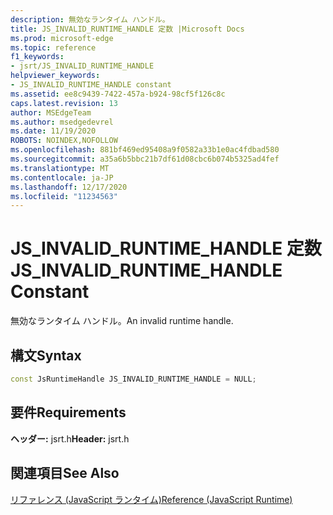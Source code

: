```yaml
---
description: 無効なランタイム ハンドル。
title: JS_INVALID_RUNTIME_HANDLE 定数 |Microsoft Docs
ms.prod: microsoft-edge
ms.topic: reference
f1_keywords:
- jsrt/JS_INVALID_RUNTIME_HANDLE
helpviewer_keywords:
- JS_INVALID_RUNTIME_HANDLE constant
ms.assetid: ee8c9439-7422-457a-b924-98cf5f126c8c
caps.latest.revision: 13
author: MSEdgeTeam
ms.author: msedgedevrel
ms.date: 11/19/2020
ROBOTS: NOINDEX,NOFOLLOW
ms.openlocfilehash: 881bf469ed95408a9f0582a33b1e0ac4fdbad580
ms.sourcegitcommit: a35a6b5bbc21b7df61d08cbc6b074b5325ad4fef
ms.translationtype: MT
ms.contentlocale: ja-JP
ms.lasthandoff: 12/17/2020
ms.locfileid: "11234563"
---
```

# <span data-ttu-id="80435-103">JS_INVALID_RUNTIME_HANDLE 定数</span><span class="sxs-lookup"><span data-stu-id="80435-103">JS_INVALID_RUNTIME_HANDLE Constant</span></span>

<span data-ttu-id="80435-104">無効なランタイム ハンドル。</span><span class="sxs-lookup"><span data-stu-id="80435-104">An invalid runtime handle.</span></span>  
  
## <span data-ttu-id="80435-105">構文</span><span class="sxs-lookup"><span data-stu-id="80435-105">Syntax</span></span>  
  
```cpp
const JsRuntimeHandle JS_INVALID_RUNTIME_HANDLE = NULL;  
```  
  
## <span data-ttu-id="80435-106">要件</span><span class="sxs-lookup"><span data-stu-id="80435-106">Requirements</span></span>  
 <span data-ttu-id="80435-107">**ヘッダー:** jsrt.h</span><span class="sxs-lookup"><span data-stu-id="80435-107">**Header:** jsrt.h</span></span>  
  
## <span data-ttu-id="80435-108">関連項目</span><span class="sxs-lookup"><span data-stu-id="80435-108">See Also</span></span>  
 [<span data-ttu-id="80435-109">リファレンス (JavaScript ランタイム)</span><span class="sxs-lookup"><span data-stu-id="80435-109">Reference (JavaScript Runtime)</span></span>](../chakra-hosting/reference-javascript-runtime.md)
